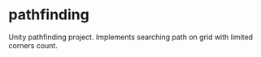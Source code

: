 # pathfinding
Unity pathfinding project. Implements searching path on grid with limited corners count.
